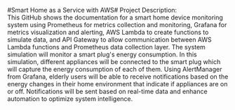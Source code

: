 #Smart Home as a Service with AWS#
Project Description:  
This GitHub shows the documentation for a smart home device monitoring system using Prometheus for metrics collection and monitoring, 
Grafana for metrics visualization and alerting, AWS Lambda to create functions to simulate data, and API Gateway to allow communication
between AWS Lambda functions and Prometheus data collection layer. The system simulation will monitor a smart plug's energy consumption. 
In this simulation, different appliances will be connected to the smart plug which will capture the energy consumption of each of them.
Using AlertManager from Grafana, elderly users will be able to receive notifications based on the energy changes in their home environment that indicate if 
appliances are on or off. Notifications will be sent based on real-time data and enhance automation to optimize system intelligence.    
    
